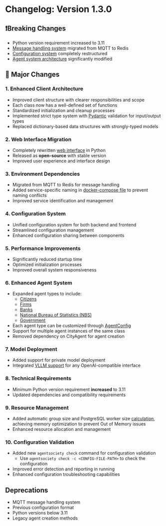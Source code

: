 # Changelog: Version 1.3.0

## ❗Breaking Changes
- Python version requirement increased to 3.11
- [Message handling system](https://github.com/tsinghua-fib-lab/agentsociety/tree/v1.3.0/agentsociety/message) migrated from MQTT to Redis
- [Configuration system](https://github.com/tsinghua-fib-lab/agentsociety/tree/v1.3.0/agentsociety/configs) completely restructured
- [Agent system architecture](https://github.com/tsinghua-fib-lab/agentsociety/tree/v1.3.0/agentsociety/agent) significantly modified

## 🎉 Major Changes

### 1. Enhanced Client Architecture
- Improved client structure with clearer responsibilities and scope
- Each class now has a well-defined set of functions
- Standardized initialization and cleanup processes
- Implemented strict type system with [Pydantic](https://docs.pydantic.dev/latest/) validation for input/output types
- Replaced dictionary-based data structures with strongly-typed models

### 2. Web Interface Migration
- Completely rewritten [web interface](https://github.com/tsinghua-fib-lab/agentsociety/tree/v1.3.0/agentsociety/webapi) in Python
- Released as **open-source** with stable version
- Improved user experience and interface design

### 3. Environment Dependencies
- Migrated from MQTT to Redis for message handling
- Added service-specific naming in [docker-compose file](https://github.com/tsinghua-fib-lab/agentsociety/tree/v1.3.0/docker/docker-compose.yml) to prevent naming conflicts
- Improved service identification and management

### 4. Configuration System
- Unified configuration system for both backend and frontend
- Streamlined configuration management
- Enhanced configuration sharing between components

### 5. Performance Improvements
- Significantly reduced startup time
- Optimized initialization processes
- Improved overall system responsiveness

### 6. Enhanced Agent System
- Expanded agent types to include:
  - [Citizens](https://github.com/tsinghua-fib-lab/agentsociety/tree/v1.3.0/agentsociety/agent.py#L21)
  - [Firms](https://github.com/tsinghua-fib-lab/agentsociety/tree/v1.3.0/agentsociety/agent.py#L360)
  - [Banks](https://github.com/tsinghua-fib-lab/agentsociety/tree/v1.3.0/agentsociety/agent.py#L366)
  - [National Bureau of Statistics (NBS)](https://github.com/tsinghua-fib-lab/agentsociety/tree/v1.3.0/agentsociety/agent.py#L374)
  - [Government](https://github.com/tsinghua-fib-lab/agentsociety/tree/v1.3.0/agentsociety/agent.py#L382)
- Each agent type can be customized through [AgentConfig](https://github.com/tsinghua-fib-lab/agentsociety/tree/v1.3.0/agentsociety/configs/agent.py)
- Support for multiple agent instances of the same class
- Removed dependency on CityAgent for agent creation

### 7. Model Deployment
- Added support for private model deployment
- Integrated [VLLM support](https://github.com/tsinghua-fib-lab/agentsociety/tree/v1.3.0/agentsociety/llm/llm.py#L53) for any OpenAI-compatible interface

### 8. Technical Requirements
- Minimum Python version requirement **increased** to 3.11
- Updated dependencies and compatibility requirements

### 9. Resource Management
- Added automatic group size and PostgreSQL worker size [calculation](https://github.com/tsinghua-fib-lab/agentsociety/tree/v1.3.0/agentsociety/configs/__init__.py#L136), achieving memory optimization to prevent Out of Memory issues
- Enhanced resource allocation and management

### 10. Configuration Validation
- Added new `agentsociety check` command for configuration validation
  - Use `agentsociety check -c <CONFIG-FILE-PATH>` to check the configuration
- Improved error detection and reporting in running
- Enhanced configuration troubleshooting capabilities

## Deprecations
- MQTT message handling system
- Previous configuration format
- Python versions below 3.11
- Legacy agent creation methods

